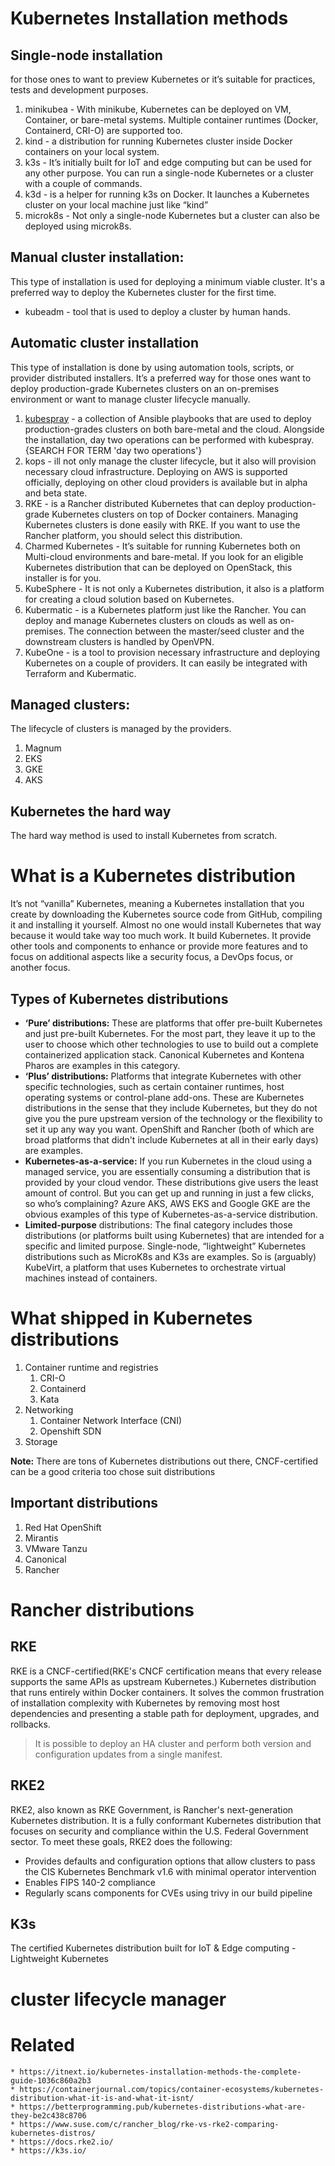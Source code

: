# Kubernetes Installation methods

## Single-node installation 
for those ones to want to preview Kubernetes or it’s suitable for
practices, tests and development purposes.
1. minikubea - With minikube, Kubernetes can be deployed on VM,
	 Container, or bare-metal systems. Multiple container runtimes
	 (Docker, Containerd, CRI-O) are supported too.
1. kind - a distribution for running Kubernetes cluster inside Docker
	 containers on your local system.
1. k3s - It’s initially built for IoT and edge computing but can be used
	 for any other purpose. You can run a single-node Kubernetes or a
	 cluster with a couple of commands.
1. k3d - is a helper for running k3s on Docker. It launches a Kubernetes
	 cluster on your local machine just like “kind”
1. microk8s - Not only a single-node Kubernetes but a cluster can also
	 be deployed using microk8s. 

## Manual cluster installation:
This type of installation is used for deploying a minimum viable
cluster. It's a preferred way to deploy the Kubernetes cluster for the first time.
* kubeadm - tool that is used to deploy a cluster by human hands. 

## Automatic cluster installation
This type of installation is done by using automation tools, scripts, or
provider distributed installers. It’s a preferred way for those ones
want to deploy production-grade Kubernetes clusters on an on-premises
environment or want to manage cluster lifecycle manually.

1. [kubespray](https://kubespray.io) - a collection of Ansible playbooks that are used to deploy
	 production-grades clusters on both bare-metal and the cloud.
	 Alongside the installation, day two operations can be performed with
	 kubespray.{SEARCH FOR TERM 'day two operations'}
1. kops - ill not only manage the cluster lifecycle, but it also will
	 provision necessary cloud infrastructure. Deploying on AWS is
	 supported officially, deploying on other cloud providers is available
	 but in alpha and beta state.
1. RKE - is a Rancher distributed Kubernetes that can deploy
	 production-grade Kubernetes clusters on top of Docker containers.
	 Managing Kubernetes clusters is done easily with RKE. If you want to
	 use the Rancher platform, you should select this distribution.
1. Charmed Kubernetes - It’s suitable for running Kubernetes both on
	 Multi-cloud environments and bare-metal. If you look for an eligible
	 Kubernetes distribution that can be deployed on OpenStack, this
	 installer is for you.
1. KubeSphere - It is not only a Kubernetes distribution, it also is a
	 platform for creating a cloud solution based on Kubernetes.
1. Kubermatic - is a Kubernetes platform just like the Rancher. You can
	 deploy and manage Kubernetes clusters on clouds as well as
	 on-premises. The connection between the master/seed cluster and the
	 downstream clusters is handled by OpenVPN.
1. KubeOne - is a tool to provision necessary infrastructure and
	 deploying Kubernetes on a couple of providers. It can easily be
	 integrated with Terraform and Kubermatic.

## Managed clusters:
The lifecycle of clusters is managed by the providers.
1. Magnum
1. EKS
1. GKE
1. AKS

## Kubernetes the hard way
The hard way method is used to install Kubernetes from scratch.
# What is a Kubernetes distribution
It’s not “vanilla” Kubernetes, meaning a Kubernetes installation that
you create by downloading the Kubernetes source code from GitHub,
compiling it and installing it yourself. Almost no one would install
Kubernetes that way because it would take way too much work. It build
Kubernetes. It provide other tools and components to enhance or
provide more features and to focus on additional aspects like a security
focus, a DevOps focus, or another focus. 

## Types of Kubernetes distributions

* **‘Pure’ distributions:** These are platforms that offer pre-built
	Kubernetes and just pre-built Kubernetes. For the most part, they
	leave it up to the user to choose which other technologies to use to
	build out a complete containerized application stack. Canonical Kubernetes
	and Kontena Pharos are examples in this category.
* **‘Plus’ distributions:** Platforms that integrate Kubernetes
	with other specific technologies, such as certain container runtimes,
	host operating systems or control-plane add-ons. These are Kubernetes
	distributions in the sense that they include Kubernetes, but they do
	not give you the pure upstream version of the technology or the
	flexibility to set it up any way you want. OpenShift and Rancher (both
	of which are broad platforms that didn't include Kubernetes at all in
	their early days) are examples.
* **Kubernetes-as-a-service:** If you run Kubernetes in the cloud using a
	managed service, you are essentially consuming a distribution that is
	provided by your cloud vendor. These distributions give users the
	least amount of control. But you can get up and running in just a few
	clicks, so who’s complaining? Azure AKS, AWS EKS and Google GKE are
	the obvious examples of this type of Kubernetes-as-a-service
	distribution.
* **Limited-purpose** distributions: The final category includes those
	distributions (or platforms built using Kubernetes) that are intended
	for a specific and limited purpose. Single-node, “lightweight”
	Kubernetes distributions such as MicroK8s and K3s are examples. So is
	(arguably) KubeVirt, a platform that uses Kubernetes to orchestrate
	virtual machines instead of containers.

# What shipped in Kubernetes distributions
1. Container runtime and registries
	1. CRI-O
	1. Containerd
	1. Kata
1. Networking
	1. Container Network Interface (CNI)
	1.  Openshift SDN
1. Storage

**Note:** There are tons of Kubernetes distributions out there,
CNCF-certified can be a good criteria too chose suit distributions

## Important distributions
1. Red Hat OpenShift
1. Mirantis
1. VMware Tanzu
1. Canonical
1. Rancher


# Rancher distributions

## RKE 

RKE is a CNCF-certified(RKE's CNCF certification means that every
release supports the same APIs as upstream Kubernetes.) Kubernetes distribution that runs entirely
within Docker containers. It solves the common frustration of
installation complexity with Kubernetes by removing most host
dependencies and presenting a stable path for deployment, upgrades, and
rollbacks.

> It is possible to deploy an HA cluster and perform both version and configuration updates from a single manifest.

## RKE2
RKE2, also known as RKE Government, is Rancher's next-generation
Kubernetes distribution. It is a fully conformant Kubernetes
distribution that focuses on security and compliance within the U.S.
Federal Government sector. 
To meet these goals, RKE2 does the following:

* Provides defaults and configuration options that allow clusters to
	pass the CIS Kubernetes Benchmark v1.6 with minimal operator
	intervention
* Enables FIPS 140-2 compliance
* Regularly scans components for CVEs using trivy in our build pipeline

## K3s
The certified Kubernetes distribution built for IoT & Edge computing -
Lightweight Kubernetes


# cluster lifecycle manager


# Related

```
* https://itnext.io/kubernetes-installation-methods-the-complete-guide-1036c860a2b3
* https://containerjournal.com/topics/container-ecosystems/kubernetes-distribution-what-it-is-and-what-it-isnt/
* https://betterprogramming.pub/kubernetes-distributions-what-are-they-be2c438c8706
* https://www.suse.com/c/rancher_blog/rke-vs-rke2-comparing-kubernetes-distros/
* https://docs.rke2.io/
* https://k3s.io/
```


